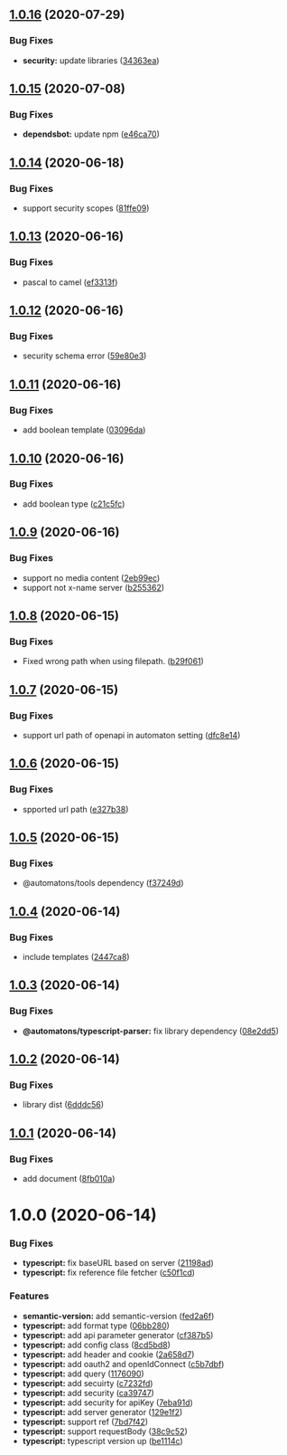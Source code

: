 ## [1.0.16](https://github.com/tanmen/openapi-automatons/compare/v1.0.15...v1.0.16) (2020-07-29)


### Bug Fixes

* **security:** update libraries ([34363ea](https://github.com/tanmen/openapi-automatons/commit/34363eacedb254c23103d01c89cf44dd3c6afbe5))

## [1.0.15](https://github.com/tanmen/openapi-automatons/compare/v1.0.14...v1.0.15) (2020-07-08)


### Bug Fixes

* **dependsbot:** update npm ([e46ca70](https://github.com/tanmen/openapi-automatons/commit/e46ca70c6d3690c20012ed0132133f7c5844b8c6))

## [1.0.14](https://github.com/tanmen/openapi-automatons/compare/v1.0.13...v1.0.14) (2020-06-18)


### Bug Fixes

* support security scopes ([81ffe09](https://github.com/tanmen/openapi-automatons/commit/81ffe09dc991db2d86152b991325839203c476f2))

## [1.0.13](https://github.com/tanmen/openapi-automatons/compare/v1.0.12...v1.0.13) (2020-06-16)


### Bug Fixes

* pascal to camel ([ef3313f](https://github.com/tanmen/openapi-automatons/commit/ef3313f54c8cec1a5310c601c5c04d3e3a5cdb1a))

## [1.0.12](https://github.com/tanmen/openapi-automatons/compare/v1.0.11...v1.0.12) (2020-06-16)


### Bug Fixes

* security schema error ([59e80e3](https://github.com/tanmen/openapi-automatons/commit/59e80e3002d1c9ae7633b543e1b2ae8a6c2e208c))

## [1.0.11](https://github.com/tanmen/openapi-automatons/compare/v1.0.10...v1.0.11) (2020-06-16)


### Bug Fixes

* add boolean template ([03096da](https://github.com/tanmen/openapi-automatons/commit/03096da1a6389f57f5a18f6efb15863a2624cd27))

## [1.0.10](https://github.com/tanmen/openapi-automatons/compare/v1.0.9...v1.0.10) (2020-06-16)


### Bug Fixes

* add boolean type ([c21c5fc](https://github.com/tanmen/openapi-automatons/commit/c21c5fc258a6a714949fab86818f9ab370ed0ed0))

## [1.0.9](https://github.com/tanmen/openapi-automatons/compare/v1.0.8...v1.0.9) (2020-06-16)


### Bug Fixes

* support no media content ([2eb99ec](https://github.com/tanmen/openapi-automatons/commit/2eb99eca0ca4c8030289116a2852d208ecf84e4c))
* support not x-name server ([b255362](https://github.com/tanmen/openapi-automatons/commit/b255362d431d36d84f160630d128be0485dcc4d5))

## [1.0.8](https://github.com/tanmen/openapi-automatons/compare/v1.0.7...v1.0.8) (2020-06-15)


### Bug Fixes

* Fixed wrong path when using filepath. ([b29f061](https://github.com/tanmen/openapi-automatons/commit/b29f061fcbfe0421934082b7517b10cd057c0573))

## [1.0.7](https://github.com/tanmen/openapi-automatons/compare/v1.0.6...v1.0.7) (2020-06-15)


### Bug Fixes

* support url path of openapi  in automaton setting ([dfc8e14](https://github.com/tanmen/openapi-automatons/commit/dfc8e143e20c2ff413afab7d3731703b3ae0e7dd))

## [1.0.6](https://github.com/tanmen/openapi-automatons/compare/v1.0.5...v1.0.6) (2020-06-15)


### Bug Fixes

* spported url path ([e327b38](https://github.com/tanmen/openapi-automatons/commit/e327b3823ce8de368707ac55d64183e66ec414f1))

## [1.0.5](https://github.com/tanmen/openapi-automatons/compare/v1.0.4...v1.0.5) (2020-06-15)


### Bug Fixes

* @automatons/tools dependency ([f37249d](https://github.com/tanmen/openapi-automatons/commit/f37249db256e9324b0a53b582d9b9593a0047220))

## [1.0.4](https://github.com/tanmen/openapi-automatons/compare/v1.0.3...v1.0.4) (2020-06-14)


### Bug Fixes

* include templates ([2447ca8](https://github.com/tanmen/openapi-automatons/commit/2447ca89db64bbadb993329663613e6957b3e51a))

## [1.0.3](https://github.com/tanmen/openapi-automatons/compare/v1.0.2...v1.0.3) (2020-06-14)


### Bug Fixes

* **@automatons/typescript-parser:** fix library dependency ([08e2dd5](https://github.com/tanmen/openapi-automatons/commit/08e2dd5107723ea2745e41be1ba93afcbfd6c274))

## [1.0.2](https://github.com/tanmen/openapi-automatons/compare/v1.0.1...v1.0.2) (2020-06-14)


### Bug Fixes

* library dist ([6dddc56](https://github.com/tanmen/openapi-automatons/commit/6dddc567119e5e75e43688ad45acce4fcbc2014b))

## [1.0.1](https://github.com/tanmen/openapi-automatons/compare/v1.0.0...v1.0.1) (2020-06-14)


### Bug Fixes

* add document ([8fb010a](https://github.com/tanmen/openapi-automatons/commit/8fb010a3f9b38d977c5d3144f07ebb438e017bc7))

# 1.0.0 (2020-06-14)


### Bug Fixes

* **typescript:** fix baseURL based on server ([21198ad](https://github.com/tanmen/openapi-automatons/commit/21198ad4459cd1e5e9df15b62126253e7074fe73))
* **typescript:** fix reference file fetcher ([c50f1cd](https://github.com/tanmen/openapi-automatons/commit/c50f1cd6611039fd9db2c6f07326ae803cc8ad0e))


### Features

* **semantic-version:** add semantic-version ([fed2a6f](https://github.com/tanmen/openapi-automatons/commit/fed2a6f1220376022f3d5bd617e4642264e3ef88))
* **typescript:**  add format type ([06bb280](https://github.com/tanmen/openapi-automatons/commit/06bb2802bce80294c5b761600b001080ef76e72f))
* **typescript:** add api parameter generator ([cf387b5](https://github.com/tanmen/openapi-automatons/commit/cf387b52e4baee6e8ad7dfd6def5346731bcd500))
* **typescript:** add config class ([8cd5bd8](https://github.com/tanmen/openapi-automatons/commit/8cd5bd87d54e27f08abdb7019514b76f1948f352))
* **typescript:** add header and cookie ([2a658d7](https://github.com/tanmen/openapi-automatons/commit/2a658d78c45aa12ef8ea19919bffd9f13f9340cc))
* **typescript:** add oauth2 and openIdConnect ([c5b7dbf](https://github.com/tanmen/openapi-automatons/commit/c5b7dbf217373d77edca8fcf7000cf356b1a606e))
* **typescript:** add query ([1176090](https://github.com/tanmen/openapi-automatons/commit/1176090ee29729d7b4913754058371187fde382b))
* **typescript:** add secuirty ([c7232fd](https://github.com/tanmen/openapi-automatons/commit/c7232fd04d01c881bf932d679445bbd25b82ba91))
* **typescript:** add security ([ca39747](https://github.com/tanmen/openapi-automatons/commit/ca397478bbe31455c20f1f54f622c3f4c0f3156c))
* **typescript:** add security for apiKey ([7eba91d](https://github.com/tanmen/openapi-automatons/commit/7eba91dd296e3e4b55a221970aec67ea66c8b3dd))
* **typescript:** add server generator ([129e1f2](https://github.com/tanmen/openapi-automatons/commit/129e1f29744f8e040046ca79e15a58655c5a486c))
* **typescript:** support ref ([7bd7f42](https://github.com/tanmen/openapi-automatons/commit/7bd7f42c824a59169b5d470df8845f67074bc8ec))
* **typescript:** support requestBody ([38c9c52](https://github.com/tanmen/openapi-automatons/commit/38c9c526e78a7f46a74434eee476cfacca5d12ec))
* **typescript:** typescript version up ([be1114c](https://github.com/tanmen/openapi-automatons/commit/be1114cae89d4533d81437dfdb9cefd2d8718b9d))
